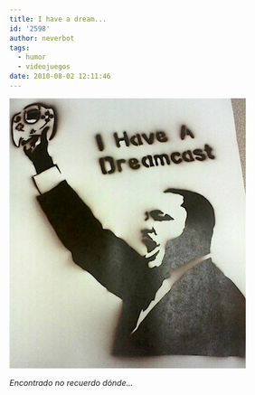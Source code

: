 ```yaml
---
title: I have a dream...
id: '2598'
author: neverbot
tags:
  - humor
  - videojuegos
date: 2010-08-02 12:11:46
---
```


![201008021211.jpg](./i-have-a-dream/201008021211.jpg)

_Encontrado no recuerdo dónde..._